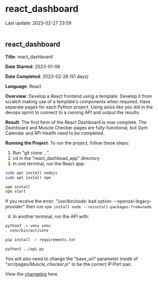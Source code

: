  # react_dashboard
Last update: 2023-02-27 23:59
<br><br>

## react_dashboard

**Title**: react_dashboard

**Date Started**: 2023-01-08

**Date Completed**: 2023-02-28 (51 days)

**Language**: React

**Overview**: Develop a React frontend using a template. Develop it from scratch making use of a template's components when required. Have separate pages for each Python project. Using axios like you did in the devops sprint to connect to a running API and output the results.

**Result**: The first form of the React Dashboard is now complete. The Dashboard and Muscle Checker pages are fully-functional, but Gym Calendar and RPi Health need to be completed.

**Running the Project**: To run the project, follow these steps:
1. Run "git clone ...".
2. cd in the "react_dashboad_app" directory
3. In one terminal, run the React app:
``` bash
sudo apt install nodejs
sudo apt install npm

npm install
npm start
```
If you receive the error: "/usr/bin/node: bad option: --openssl-legacy-provider" then run ` npm install node --reinstall-packages-from=node `.


4. In another terminal, run the API with:
``` bash
python3 -m venv venv
. venv/bin/activate

pip install -r requirements.txt

python3 ../api.py
```
You will also need to change the "base_url" parameter inside of "src/pages/*Muscle_checker.js*" to be the correct IP:Port pair.

View the [changelog](changelog.md) here.
